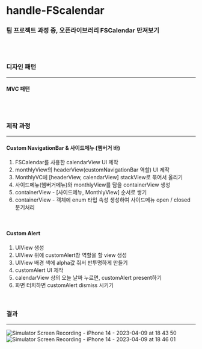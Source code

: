 # handle-FScalendar
### 팀 프로젝트 과정 중, 오픈라이브러리 FSCalendar 만져보기
<br>
<br>

### 디자인 패턴
---
#### MVC 패턴 
<br> 
<br>


### 제작 과정
--- 
#### Custom NavigationBar & 사이드메뉴 (햄버거 바) 
1. FSCalendar를 사용한 calendarView UI 제작
2. monthlyView의 headerView(customNavigationBar 역할) UI 제작
3. MonthlyVC에 [headerView, calendarView] stackView로 묶어서 올리기
4. 사이드메뉴(햄버거메뉴)와 monthlyView를 담을 containerView 생성
5. containerView - [사이드메뉴, MonthlyView] 순서로 쌓기
6. containerView - 객체에 enum 타입 속성 생성하여 사이드메뉴 open / closed 분기처리
<br>

#### Custom Alert 
1. UIView 생성
2. UIView 위에 customAlert창 역할을 할 view 생성
3. UIView 배경 색에 alpha값 줘서 반투명하게 만들기
4. customAlert UI 제작
5. calendarView 상의 오늘 날짜 누르면, customAlert present하기 
6. 화면 터치하면 customAlert dismiss 시키기 
<br>

### 결과
---
![Simulator Screen Recording - iPhone 14 - 2023-04-09 at 18 43 50](https://user-images.githubusercontent.com/126672733/230765894-a14eb1d5-ad7a-4a2d-b48b-378700d2c1b0.gif)
![Simulator Screen Recording - iPhone 14 - 2023-04-09 at 18 46 01](https://user-images.githubusercontent.com/126672733/230765993-e9399c04-1174-4836-812b-4432d7bd22fb.gif)
